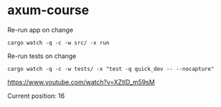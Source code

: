 # axum-course

Re-run app on change

```
cargo watch -q -c -w src/ -x run 
```
Re-run tests on change

```
cargo watch -q -c -w tests/ -x "test -q quick_dev -- --nocapture"
```

https://www.youtube.com/watch?v=XZtlD_m59sM

Current position: 16
